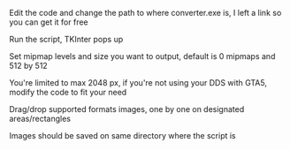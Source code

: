Edit the code and change the path to where converter.exe is, I left a link so you can get it for free


Run the script, TKInter pops up


Set mipmap levels and size you want to output, default is 0 mipmaps and 512 by 512


You're limited to max 2048 px, if you're not using your DDS with GTA5, modify the code to fit your need


Drag/drop supported formats images, one by one on designated areas/rectangles


Images should be saved on same directory where the script is

